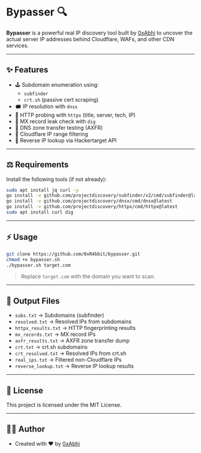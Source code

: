 # Bypasser 🔍

**Bypasser** is a powerful real IP discovery tool built by [0xAbhi](https://github.com/0xR4bbit) to uncover the actual server IP addresses behind Cloudflare, WAFs, and other CDN services.

---

## ✨ Features

- 🕹️ Subdomain enumeration using:
  - `subfinder`
  - `crt.sh` (passive cert scraping)
- 🗰️ IP resolution with `dnsx`
- 🔎 HTTP probing with `httpx` (title, server, tech, IP)
- 📧 MX record leak check with `dig`
- 🔑 DNS zone transfer testing (AXFR)
- 🪫 Cloudflare IP range filtering
- 🔄 Reverse IP lookup via Hackertarget API

---

## ⚖️ Requirements

Install the following tools (if not already):

```bash
sudo apt install jq curl -y
go install -v github.com/projectdiscovery/subfinder/v2/cmd/subfinder@latest
go install -v github.com/projectdiscovery/dnsx/cmd/dnsx@latest
go install -v github.com/projectdiscovery/httpx/cmd/httpx@latest
sudo apt install curl dig
```

---

## ⚡ Usage

```bash
git clone https://github.com/0xR4bbit/bypasser.git
chmod +x bypasser.sh
./bypasser.sh target.com
```

> Replace `target.com` with the domain you want to scan.

---

## 📁 Output Files

- `subs.txt`            → Subdomains (subfinder)
- `resolved.txt`        → Resolved IPs from subdomains
- `httpx_results.txt`   → HTTP fingerprinting results
- `mx_records.txt`      → MX record IPs
- `axfr_results.txt`    → AXFR zone transfer dump
- `crt.txt`             → crt.sh subdomains
- `crt_resolved.txt`    → Resolved IPs from crt.sh
- `real_ips.txt`        → Filtered non-Cloudflare IPs
- `reverse_lookup.txt`  → Reverse IP lookup results

---

## 📄 License

This project is licensed under the MIT License.

---

## 👨‍💻 Author

- Created with ❤️ by [0xAbhi](https://github.com/0xR4bbit)

